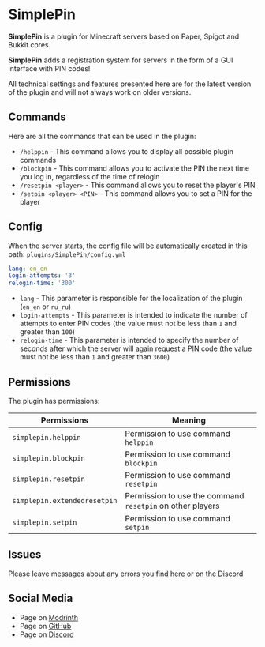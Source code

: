 # SimplePin
**SimplePin** is a plugin for Minecraft servers based on Paper, Spigot and Bukkit cores.

**SimplePin** adds a registration system for servers in the form of a GUI interface with PIN codes!

All technical settings and features presented here are for the latest version of the plugin and will not always work on older versions.

## Commands
Here are all the commands that can be used in the plugin:
* `/helppin` - This command allows you to display all possible plugin commands
* `/blockpin` - This command allows you to activate the PIN the next time you log in, regardless of the time of relogin
* `/resetpin <player>` - This command allows you to reset the player's PIN
* `/setpin <player> <PIN>` - This command allows you to set a PIN for the player

## Config
When the server starts, the config file will be automatically created in this path: `plugins/SimplePin/config.yml`

```yml
lang: en_en
login-attempts: '3'
relogin-time: '300'
```

* `lang` - This parameter is responsible for the localization of the plugin (`en_en` or `ru_ru`)
* `login-attempts` - This parameter is intended to indicate the number of attempts to enter PIN codes (the value must not be less than `1` and greater than `100`)
* `relogin-time` - This parameter is intended to specify the number of seconds after which the server will again request a PIN code (the value must not be less than `1` and greater than `3600`)

## Permissions
The plugin has permissions:

| **Permissions**                   | **Meaning**                                                   |
|-----------------------------------|---------------------------------------------------------------|
| `simplepin.helppin`               | Permission to use command `helppin`                           |
| `simplepin.blockpin`              | Permission to use command `blockpin`                          |
| `simplepin.resetpin`              | Permission to use command `resetpin`                          |
| `simplepin.extendedresetpin`      | Permission to use the command `resetpin` on other players     |
| `simplepin.setpin`                | Permission to use command `setpin`                            |

## Issues
Please leave messages about any errors you find [here](https://github.com/MusiJVR/SimplePin/issues) or on the [Discord](https://discord.gg/xY8WJt7VGr)

## Social Media

- Page on [Modrinth](https://modrinth.com/plugin/simplepin)
- Page on [GitHub](https://github.com/MusiJVR/SimplePin)
- Page on [Discord](https://discord.gg/xY8WJt7VGr)